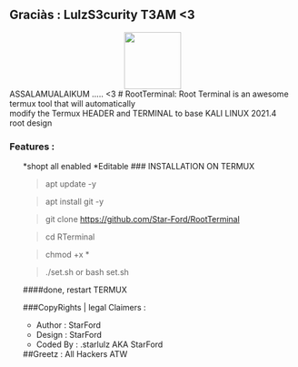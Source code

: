 ## Graciàs : LulzS3curity T3AM <3 <br>
<center>
     <img src="https://imgupload.io/images/2021/01/03/FB_IMG_16095722977040983.jpg"  width="100"/><br>
</center>
ASSALAMUALAIKUM ..... <3
# RootTerminal:
Root Terminal is an awesome termux tool that will automatically 
<br>modify the Termux HEADER and TERMINAL to base KALI LINUX 2021.4<br> root design


### Features :
<ul>
*shopt all enabled
*Editable
### INSTALLATION ON TERMUX
  
> apt update -y 

> apt install git -y
 
> git clone https://github.com/Star-Ford/RootTerminal

> cd RTerminal 

> chmod +x * 

> ./set.sh   or   bash set.sh

####done, restart TERMUX 



###CopyRights | legal Claimers :

<ul>
<li>Author : StarFord</li>
<li>Design : StarFord</li>
<li>Coded By : .starlulz AKA StarFord</li>
</ul>
##Greetz : All Hackers ATW

